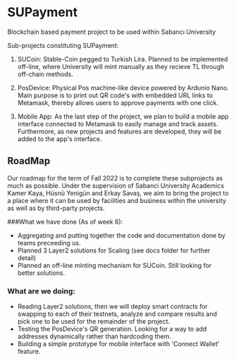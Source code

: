 # SUPayment
Blockchain based payment project to be used within Sabancı University

Sub-projects constituting SUPayment:

1. SUCoin: Stable-Coin pegged to Turkish Lira. Planned to be implemented off-line, where University will mint manually as they recieve TL through off-chain methods.

2. PosDevice: Physical Pos machine-like device powered by Ardunio Nano. Main purpose is to print out QR code's with embedded URL links to Metamask, thereby allows users to approve payments with one click.

3. Mobile App: As the last step of the project, we plan to build a mobile app interface connected to Metamask to easily manage and track assets. Furthermore, as new projects and features are developed, they will be added to the app's interface.

## RoadMap
Our roadmap for the term of Fall 2022 is to complete these subprojects as much as possible. Under the supervision of Sabanci University Academics Kamer Kaya, Hüsnü Yenigün and Erkay Savaş, we aim to bring the project to a place where it can be used by facilities and business within the university as well as by third-party projects.

###What we have done (As of week 6):
- Aggregating and putting together the code and documentation done by teams preceeding us.
- Planned 3 Layer2 solutions for Scaling (see docs folder for further detail)
- Planned an off-line minting mechanism for SUCoin. Still looking for better solutions.


### What are we doing:
- Reading Layer2 solutions, then we will deploy smart contracts for swapping to each of their testnets, analyze and compare results and pick one to be used for the remainder of the project.
- Testing the PosDevice's QR generation. Looking for a way to add addresses dynamically rather than hardcoding them.
- Building a simple prototype for mobile interface with 'Connect Wallet' feature.
